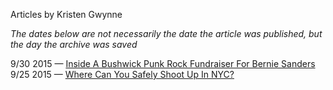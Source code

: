 Articles by Kristen Gwynne

*The dates below are not necessarily the date the article was published, but the day the archive was saved*

9/30 2015 — [Inside A Bushwick Punk Rock Fundraiser For Bernie Sanders](https://web.archive.org/web/20150930033643/http://gothamist.com/2015/09/28/bushwick_bernie_sanders.php)  
9/25 2015 — [Where Can You Safely Shoot Up In NYC?](https://web.archive.org/web/20150925074720/http://gothamist.com/2015/09/24/public_injection_heroin.php)  
